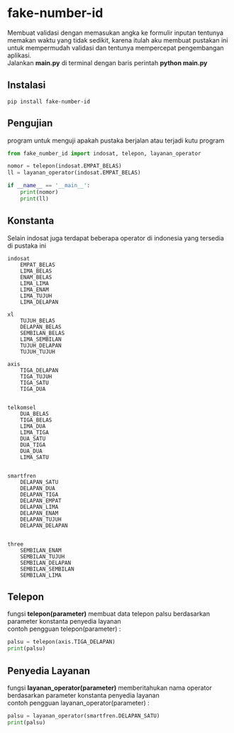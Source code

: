 # fake-number-id
Membuat validasi dengan memasukan angka ke formulir inputan tentunya memakan waktu yang tidak sedikit, karena itulah aku membuat pustakan ini untuk mempermudah validasi dan tentunya mempercepat pengembangan aplikasi.\
Jalankan **main.py** di terminal dengan baris perintah **python main.py**

## Instalasi
```
pip install fake-number-id
```

## Pengujian
program untuk menguji apakah pustaka berjalan atau terjadi kutu program
```python
from fake_number_id import indosat, telepon, layanan_operator

nomor = telepon(indosat.EMPAT_BELAS)
ll = layanan_operator(indosat.EMPAT_BELAS)

if __name__ == '__main__':
    print(nomor)
    print(ll)
```

## Konstanta
Selain indosat juga terdapat beberapa operator di indonesia yang tersedia di pustaka ini
```
indosat
	EMPAT_BELAS
	LIMA_BELAS
	ENAM_BELAS
	LIMA_LIMA
	LIMA_ENAM
	LIMA_TUJUH
	LIMA_DELAPAN

xl
	TUJUH_BELAS
	DELAPAN_BELAS
	SEMBILAN_BELAS
	LIMA_SEMBILAN 
	TUJUH_DELAPAN
	TUJUH_TUJUH

axis
	TIGA_DELAPAN	
	TIGA_TUJUH
	TIGA_SATU
	TIGA_DUA


telkomsel
	DUA_BELAS
	TIGA_BELAS
	LIMA_DUA
	LIMA_TIGA
	DUA_SATU
	DUA_TIGA
	DUA_DUA
	LIMA_SATU


smartfren
	DELAPAN_SATU
	DELAPAN_DUA
	DELAPAN_TIGA
	DELAPAN_EMPAT
	DELAPAN_LIMA
	DELAPAN_ENAM
	DELAPAN_TUJUH
	DELAPAN_DELAPAN


three
	SEMBILAN_ENAM
	SEMBILAN_TUJUH
	SEMBILAN_DELAPAN
	SEMBILAN_SEMBILAN
	SEMBILAN_LIMA
```
## Telepon
fungsi **telepon(parameter)** membuat data telepon palsu berdasarkan parameter konstanta penyedia layanan\
contoh pengguan telepon(parameter) :
```python
palsu = telepon(axis.TIGA_DELAPAN)
print(palsu)
```

## Penyedia Layanan
fungsi **layanan_operator(parameter)** memberitahukan nama operator berdasarkan parameter konstanta penyedia layanan\
contoh pengguan layanan_operator(parameter) :
```python
palsu = layanan_operator(smartfren.DELAPAN_SATU)
print(palsu)
```







